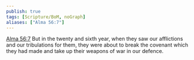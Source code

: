 ```yaml
---
publish: true
tags: [Scripture/BoM, noGraph]
aliases: ["Alma 56:7"]
---
```

[Alma 56:7](https://churchofjesuschrist.org/study/scriptures/bofm/alma/56?lang=eng&id=p7#p7) But in the twenty and sixth year, when they saw our afflictions and our tribulations for them, they were about to break the covenant which they had made and take up their weapons of war in our defence.
